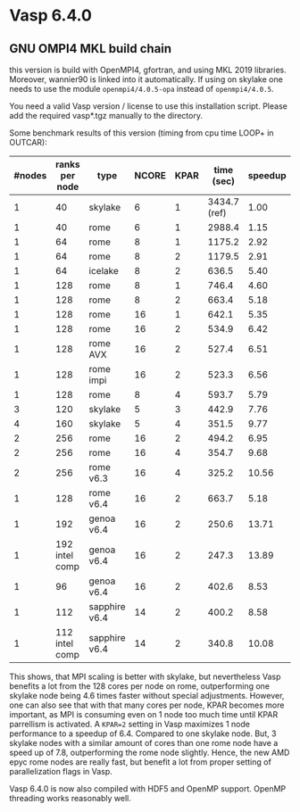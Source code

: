 # Vasp 6.4.0


## GNU OMPI4 MKL build chain

this version is build with OpenMPI4, gfortran, and using MKL 2019 libraries. Moreover, wannier90 is linked into it automatically. If using on skylake one needs to use the module `openmpi4/4.0.5-opa` instead of `openmpi4/4.0.5`. 

You need a valid Vasp version / license to use this installation script. Please add the required vasp*.tgz manually to the directory.

Some benchmark results of this version (timing from cpu time LOOP+ in OUTCAR):

| #nodes | ranks per node | type         | NCORE | KPAR | time (sec)   | speedup |
|---     |---             |---           |---    |---   |---           |---      | 
| 1      | 40             | skylake      | 6     | 1    | 3434.7 (ref) | 1.00    |
| 1      | 40             | rome         | 6     | 1    | 2988.4       | 1.15    |
| 1      | 64             | rome         | 8     | 1    | 1175.2       | 2.92    |
| 1      | 64             | rome         | 8     | 2    | 1179.5       | 2.91    |
| 1      | 64             | icelake      | 8     | 2    | 636.5        | 5.40    |
| 1      | 128            | rome         | 8     | 1    | 746.4        | 4.60    |
| 1      | 128            | rome         | 8     | 2    | 663.4        | 5.18    |
| 1      | 128            | rome         | 16    | 1    | 642.1        | 5.35    |
| 1      | 128            | rome         | 16    | 2    | 534.9        | 6.42    |
| 1      | 128            | rome AVX     | 16    | 2    | 527.4        | 6.51    |
| 1      | 128            | rome impi    | 16    | 2    | 523.3        | 6.56    |
| 1      | 128            | rome         | 8     | 4    | 593.7        |  5.79   |
| 3      | 120            | skylake      | 5     | 3    | 442.9        | 7.76    |
| 4      | 160            | skylake      | 5     | 4    | 351.5        | 9.77    |
| 2      | 256            | rome         | 16    | 2    | 494.2        | 6.95    |
| 2      | 256            | rome         | 16    | 4    | 354.7        | 9.68    |
| 2      | 256            | rome v6.3    | 16    | 4    | 325.2        | 10.56   |
| 1      | 128            | rome v6.4    | 16    | 2    | 663.7        | 5.18    |
| 1      | 192            | genoa v6.4   | 16    | 2    | 250.6        | 13.71   |
| 1      | 192 intel comp | genoa v6.4   | 16    | 2    | 247.3        | 13.89   |
| 1      | 96             | genoa v6.4   | 16    | 2    | 402.6        | 8.53    |
| 1      | 112            | sapphire v6.4| 14    | 2    | 400.2        | 8.58    |
| 1      | 112 intel comp | sapphire v6.4| 14    | 2    | 340.8        | 10.08   |

This shows, that MPI scaling is better with skylake, but nevertheless Vasp benefits a lot from the 128 cores per node on rome, outperforming one skylake node being 4.6 times faster without special adjustments. However, one can also see that with that many cores per node, KPAR becomes more important, as MPI is consuming even on 1 node too much time until KPAR parrellism is activated. A `KPAR=2` setting in Vasp maximizes 1 node performance to a speedup of 6.4. Compared to one skylake node. But, 3 skylake nodes with a similar amount of cores than one rome node have a speed up of 7.8, outperforming the rome node slightly. Hence, the new AMD epyc rome nodes are really fast, but benefit a lot from proper setting of parallelization flags in Vasp.

Vasp 6.4.0 is now also compiled with HDF5 and OpenMP support. OpenMP threading works reasonably well.
